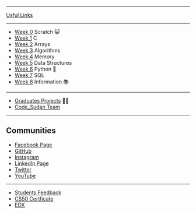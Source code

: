 ***
[Usful Links](https://mohamed-faroug.github.io/ap/curriculum/other/usefullinks/)

***
* [Week 0](https://mohamed-faroug.github.io/ap/curriculum/0/) Scratch 😺
* [Week 1](https://mohamed-faroug.github.io/ap/curriculum/1/) C
* [Week 2](https://mohamed-faroug.github.io/ap/curriculum/2/) Arrays
* [Week 3](https://mohamed-faroug.github.io/ap/curriculum/3/) Algorithms
* [Week 4](https://mohamed-faroug.github.io/ap/curriculum/4/) Memory
* [Week 5](https://mohamed-faroug.github.io/ap/curriculum/5/) Data Structures
* [Week 6](https://mohamed-faroug.github.io/ap/curriculum/6/) Python  🐍
* [Week 7](https://mohamed-faroug.github.io/ap/curriculum/7/) SQL
* [Week 8](https://mohamed-faroug.github.io/ap/curriculum/8/) Information 📚


***
* [Graduates Projects](https://mohamed-faroug.github.io/ap/curriculum/other/graduates/) 🧑‍🎓
* [Code_Sudan Team](https://mohamed-faroug.github.io/ap/curriculum/other/team/)


***

## Communities

* [Facebook Page](https://www.facebook.com/codesudan)
* [GitHub](https://github.com/code-sudan)
* [Instagram](https://www.instagram.com/codesudan/)
* [LinkedIn Page](https://www.linkedin.com/company/66235022/)
* [Twitter](https://twitter.com/CodeSudan)
* [YouTube](https://www.youtube.com/channel/UCvw-oD093q--x27JrwNRhyw/)

***

* [Students Feedback](https://mohamed-faroug.github.io/ap/curriculum/other/feedback/)
* [CS50 Certficate ](https://mohamed-faroug.github.io/ap/curriculum/other/cs50Certficate/)
* [EDX ](https://courses.edx.org/courses/course-v1:HarvardX+CS50+X/course/)





